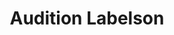 ---
title: "Audition Labelson"
url: /arzacq-arraziguet/audition-labelson/
shop: magasin de variétés
---